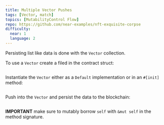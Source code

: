 ```yaml
---
title: Multiple Vector Pushes
tags: [Vector, match]
topics: [MutabilityControl Flow]
repo: https://github.com/near-examples/nft-exquisite-corpse
difficulty:
  near: 1
  language: 2
---
```


Persisting list like data is done with the `Vector` collection.

To use a `Vector` create a filed in the contract struct:

```https://github.com/near-examples/nft-exquisite-corpse/blob/e1e0759ffc7a3f3911b86dd79b2e3417e671e8f8/src/lib.rs#L62-L70
```

Instantiate the `Vector` either as a `Default` implementation or in an `#[init]` method:

```https://github.com/near-examples/nft-exquisite-corpse/blob/e1e0759ffc7a3f3911b86dd79b2e3417e671e8f8/src/lib.rs#L280-L292
```

Push into the `Vector` and persist the data to the blockchain:


```https://github.com/near-examples/nft-exquisite-corpse/blob/e1e0759ffc7a3f3911b86dd79b2e3417e671e8f8/src/lib.rs#L241-L275
```

**IMPORTANT** make sure to mutably borrow `self` with `&mut self` in the method signature.
